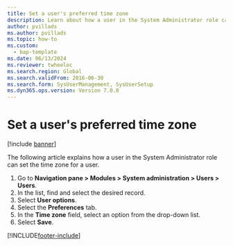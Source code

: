 ```yaml
--- 
title: Set a user's preferred time zone
description: Learn about how a user in the System Administrator role can set the time zone for a user, including a step-by-step process. 
author: pvillads
ms.author: pvillads
ms.topic: how-to
ms.custom: 
  - bap-template
ms.date: 06/13/2024
ms.reviewer: twheeloc 
ms.search.region: Global
ms.search.validFrom: 2016-06-30
ms.search.form: SysUserManagement, SysUserSetup 
ms.dyn365.ops.version: Version 7.0.0 
---
```


# Set a user's preferred time zone

[!include [banner](../../includes/banner.md)]

The following article explains how a user in the System Administrator role can set the time zone for a user.

1. Go to **Navigation pane > Modules > System administration > Users > Users**.
2. In the list, find and select the desired record.
3. Select **User options**.
4. Select the **Preferences** tab.
5. In the **Time zone** field, select an option from the drop-down list.
6. Select **Save**.



[!INCLUDE[footer-include](../../../../includes/footer-banner.md)]
